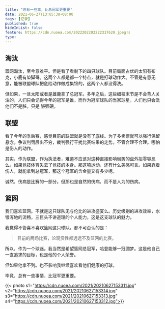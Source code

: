 ```yaml
---
title: "总有一些事，比总冠军更重要"
date: 2021-06-27T13:05:38+08:00
tags: [记录]
published: true
hideInList: false
feature: https://cdn.nuoea.com/2022202202222317620.jpeg!s
type: 
---
```


## 淘汰

篮网淘汰，至今意难平。但是看了看剩下的四只球队。目前局面占优的太阳有布克，小鹿有垫脚哥。这两个人都是都一个特点，就是打球动作大。不管是有意无意，能被联盟球队把危险动作做成集锦的，这两个人都没得洗。

但如果，一旦太阳或者是雄鹿拿了总冠军。多年之后，这些细枝末节是不会背人关注的，人们只会记得今年的冠军是谁，而作为冠军球队的当家球星，人们也只会洗他们不是脏。只是
够强硬。

## 联盟

看了今年的季后赛，感觉目前的联盟就是没有了底线。为了多卖票就可以强行保留悬念。争议判罚层出不穷，裁判强行干扰比赛结果的走势。不管合理不合理。哪怕是伤人的动作。

其实，作为联盟，作为执法者，难道不应该对这种直接影响局势的盘外招零容忍么。如果竞技体育失去了竞技的本身。那这项运动，还有什么美感可言。如果靠着伤人，就能拿到总冠军，那这个冠军的含金量又有多少呢。

诚然，伤病是比赛的一部分。但那也是自然的伤病，而不是人为的伤病。

## 篮网

我们喜欢篮网。不就是这只球队无与伦比的进攻盛宴么。历史级别的进攻效率，水银泻地的流畅，三巨头不讲道理的个人能力。这是这支球队的魅力。

我觉得不管喜不喜欢篮网这只球队。都不可否认的是：

> 目前的两场比赛，论观赏性都远远不及篮网的比赛。

所以，作为一个球迷。我当然是希望篮网总冠军，哈登能够一冠圆梦。这是他自己一直追求的目标，也是他的个人荣誉。

但如果他拿不到。也不影响我继续喜欢看他们健康的打球。

毕竟，总有一些事情，比冠军更重要。

{{< photo s1="https://cdn.nuoea.com/2021/20210627153311.jpg" s2="https://cdn.nuoea.com/2021/20210627153314.jpg" s3="https://cdn.nuoea.com/2021/20210627153313.jpg" s4="https://cdn.nuoea.com/2021/20210627153312.jpg">}}